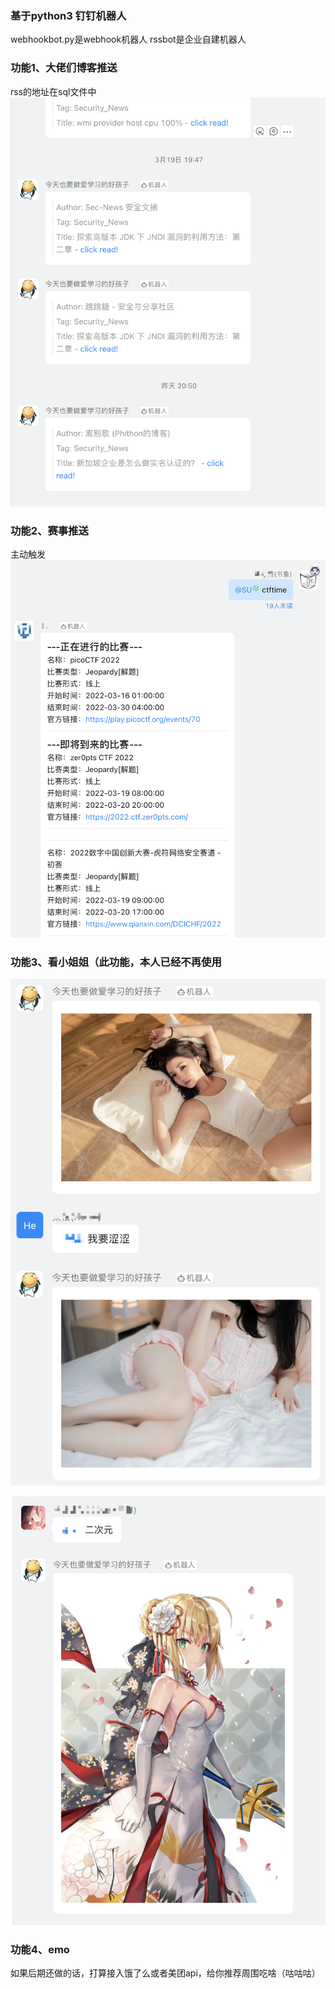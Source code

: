 ### 基于python3 钉钉机器人

webhookbot.py是webhook机器人
rssbot是企业自建机器人

### 功能1、大佬们博客推送
rss的地址在sql文件中
![](img/1.png)

### 功能2、赛事推送
主动触发
![](img/2.png)

### 功能3、看小姐姐（此功能，本人已经不再使用
![](img/3.png)

![](img/4.png)

### 功能4、emo


如果后期还做的话，打算接入饿了么或者美团api，给你推荐周围吃啥（咕咕咕）